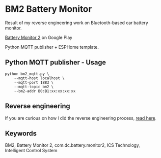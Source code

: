 BM2 Battery Monitor
======

Result of my reverse engineering work on Bluetooth-based car battery monitor.

[Battery Monitor 2](https://play.google.com/store/apps/details?id=com.dc.battery.monitor2) on Google Play

Python MQTT publisher + ESPHome template.

## Python MQTT publisher - Usage

```shell
python bm2_mqtt.py \
    --mqtt-host localhost \
    --mqtt-port 1883 \
    --mqtt-topic bm2 \
    --bm2-addr B0:B1:xx:xx:xx:xx
```

## Reverse engineering

If you are curious on how I did the reverse engineering process, [read here](.docs/reverse_engineering.md).

## Keywords
BM2, Battery Monitor 2, com.dc.battery.monitor2, ICS Technology, Intelligent Control System
